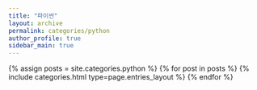 ```yaml
---
title: "파이썬"
layout: archive
permalink: categories/python
author_profile: true
sidebar_main: true
---
```


{% assign posts = site.categories.python %}
{% for post in posts %} {% include categories.html type=page.entries_layout %} {% endfor %}
